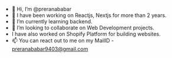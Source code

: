 - 👋 Hi, I’m @preranababar
- 👀 I have been working on Reactjs, Nextjs for more than 2 years.
- 🌱 I’m currently learning backend.
- 💞️ I’m looking to collaborate on Web Development projects.
- I have also worked on Shopify Platform for building websites.
- 📫 You can react out to me on my MailID - preranababar9403@gmail.com


<!---
preranababar9/preranababar9 is a ✨ special ✨ repository because its `README.md` (this file) appears on your GitHub profile.
You can click the Preview link to take a look at your changes.
--->
